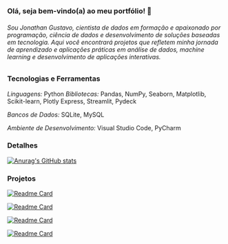 ### Olá, seja bem-vindo(a) ao meu portfólio! 👋


###### Sou Jonathan Gustavo, cientista de dados em formação e apaixonado por programação, ciência de dados e desenvolvimento de soluções baseadas em tecnologia. Aqui você encontrará projetos que refletem minha jornada de aprendizado e aplicações práticas em análise de dados, machine learning e desenvolvimento de aplicações interativas.

### Tecnologias e Ferramentas

*Linguagens:* Python
*Bibliotecas:* Pandas, NumPy, Seaborn, Matplotlib, Scikit-learn, Plotly Express, Streamlit, Pydeck

*Bancos de Dados:* SQLite, MySQL

*Ambiente de Desenvolvimento:* Visual Studio Code, PyCharm



### Detalhes

[![Anurag's GitHub stats](https://github-readme-stats.vercel.app/api?username=JowGuh&show_icons=true&theme=dark)](https://github.com/anuraghazra/github-readme-stats) 

### Projetos

[![Readme Card](https://github-readme-stats.vercel.app/api/pin/?username=JowGuh&repo=DashboardST&theme=dark)](https://github.com/anuraghazra/github-readme-stats)

[![Readme Card](https://github-readme-stats.vercel.app/api/pin/?username=JowGuh&repo=Anemia&theme=dark)](https://github.com/anuraghazra/github-readme-stats)

[![Readme Card](https://github-readme-stats.vercel.app/api/pin/?username=JowGuh&repo=previsaoderenda&theme=dark)](https://github.com/anuraghazra/github-readme-stats)

[![Readme Card](https://github-readme-stats.vercel.app/api/pin/?username=JowGuh&repo=EBAC&theme=dark)](https://github.com/anuraghazra/github-readme-stats)


